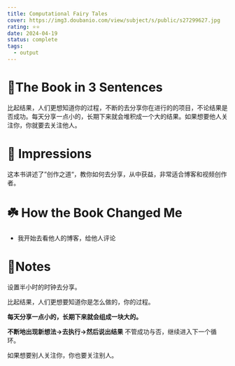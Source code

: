 ```yaml
---
title: Computational Fairy Tales
cover: https://img3.doubanio.com/view/subject/s/public/s27299627.jpg
rating: ⭐⭐
date: 2024-04-19
status: complete
tags:
  - output
---
```

# 🚀The Book in 3 Sentences
比起结果，人们更想知道你的过程，不断的去分享你在进行的的项目，不论结果是否成功。每天分享一点小的，长期下来就会堆积成一个大的结果。如果想要他人关注你，你就要去关注他人。

# 🎨 Impressions
这本书讲述了”创作之道“，教你如何去分享，从中获益，非常适合博客和视频创作者。

# ☘️ How the Book Changed Me
- 我开始去看他人的博客，给他人评论

# 📒Notes
设置半小时的时钟去分享。

比起结果，人们更想要知道你是怎么做的，你的过程。

**每天分享一点小的，长期下来就会组成一块大的。**

**不断地出现新想法->去执行->然后说出结果**
不管成功与否，继续进入下一个循环。

如果想要别人关注你，你也要关注别人。